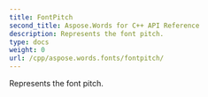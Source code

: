 ```yaml
---
title: FontPitch
second_title: Aspose.Words for C++ API Reference
description: Represents the font pitch. 
type: docs
weight: 0
url: /cpp/aspose.words.fonts/fontpitch/
---
```


Represents the font pitch. 

